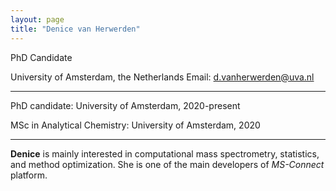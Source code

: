```yaml
---
layout: page
title: "Denice van Herwerden"
---
```


PhD Candidate 

University of Amsterdam, the Netherlands 
Email: d.vanherwerden@uva.nl

---

PhD candidate: University of Amsterdam, 2020-present

MSc in Analytical Chemistry: University of Amsterdam, 2020

---

**Denice** is mainly interested in computational mass spectrometry, statistics, and method optimization. She is one of the main developers of *MS-Connect* platform. 
